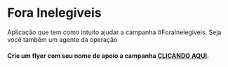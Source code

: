 # Fora Inelegiveis

Aplicação que tem como intuito ajudar a campanha #ForaInelegiveis. Seja você também um agente da operação

#### Crie um flyer com seu nome de apoio a campanha [CLICANDO AQUI](https://alvaroreis.github.io/bolsonaro2turno).

 